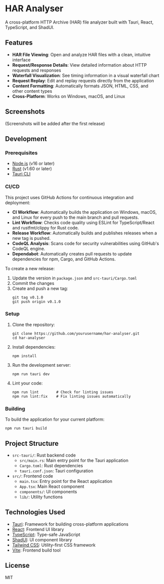 # HAR Analyser

A cross-platform HTTP Archive (HAR) file analyzer built with Tauri, React, TypeScript, and ShadUI.

## Features

- **HAR File Viewing**: Open and analyze HAR files with a clean, intuitive interface
- **Request/Response Details**: View detailed information about HTTP requests and responses
- **Waterfall Visualization**: See timing information in a visual waterfall chart
- **Request Replay**: Edit and replay requests directly from the application
- **Content Formatting**: Automatically formats JSON, HTML, CSS, and other content types
- **Cross-Platform**: Works on Windows, macOS, and Linux

## Screenshots

(Screenshots will be added after the first release)

## Development

### Prerequisites

- [Node.js](https://nodejs.org/) (v16 or later)
- [Rust](https://www.rust-lang.org/) (v1.60 or later)
- [Tauri CLI](https://tauri.app/v1/guides/getting-started/prerequisites)

### CI/CD

This project uses GitHub Actions for continuous integration and deployment:

- **CI Workflow**: Automatically builds the application on Windows, macOS, and Linux for every push to the main branch and pull requests.
- **Lint Workflow**: Checks code quality using ESLint for TypeScript/React and rustfmt/clippy for Rust code.
- **Release Workflow**: Automatically builds and publishes releases when a new tag is pushed.
- **CodeQL Analysis**: Scans code for security vulnerabilities using GitHub's CodeQL engine.
- **Dependabot**: Automatically creates pull requests to update dependencies for npm, Cargo, and GitHub Actions.

To create a new release:

1. Update the version in `package.json` and `src-tauri/Cargo.toml`
2. Commit the changes
3. Create and push a new tag:
   ```
   git tag v0.1.0
   git push origin v0.1.0
   ```

### Setup

1. Clone the repository:
   ```
   git clone https://github.com/yourusername/har-analyser.git
   cd har-analyser
   ```

2. Install dependencies:
   ```
   npm install
   ```

3. Run the development server:
   ```
   npm run tauri dev
   ```

4. Lint your code:
   ```
   npm run lint        # Check for linting issues
   npm run lint:fix    # Fix linting issues automatically
   ```

### Building

To build the application for your current platform:

```
npm run tauri build
```

## Project Structure

- `src-tauri/`: Rust backend code
  - `src/main.rs`: Main entry point for the Tauri application
  - `Cargo.toml`: Rust dependencies
  - `tauri.conf.json`: Tauri configuration
- `src/`: Frontend code
  - `main.tsx`: Entry point for the React application
  - `App.tsx`: Main React component
  - `components/`: UI components
  - `lib/`: Utility functions

## Technologies Used

- [Tauri](https://tauri.app/): Framework for building cross-platform applications
- [React](https://reactjs.org/): Frontend UI library
- [TypeScript](https://www.typescriptlang.org/): Type-safe JavaScript
- [ShadUI](https://ui.shadcn.com/): UI component library
- [Tailwind CSS](https://tailwindcss.com/): Utility-first CSS framework
- [Vite](https://vitejs.dev/): Frontend build tool

## License

MIT
